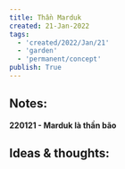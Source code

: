 ```yaml
---
title: Thần Marduk
created: 21-Jan-2022
tags:
  - 'created/2022/Jan/21'
  - 'garden'
  - 'permanent/concept'
publish: True
---
```


## Notes:

__220121 - Marduk là thần bão__

## Ideas & thoughts:


